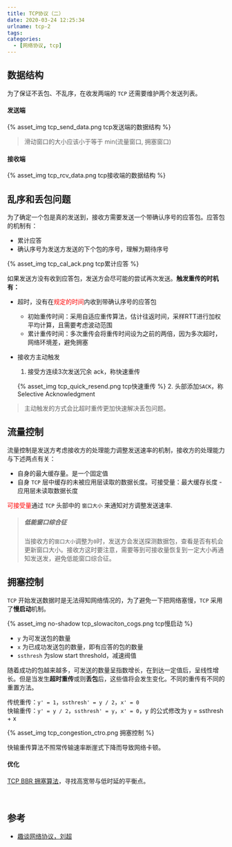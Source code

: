 ```yaml
---
title: TCP协议（二）
date: 2020-03-24 12:25:34
urlname: tcp-2
tags:
categories:
  - [网络协议, tcp]
---
```


## 数据结构
为了保证不丢包、不乱序，在收发两端的 `TCP` 还需要维护两个发送列表。

#### 发送端

{% asset_img tcp_send_data.png tcp发送端的数据结构 %}

> 滑动窗口的大小应该小于等于 min(流量窗口, 拥塞窗口)

#### 接收端

{% asset_img tcp_rcv_data.png tcp接收端的数据结构 %}

## 乱序和丢包问题

为了确定一个包是真的发送到，接收方需要发送一个带确认序号的应答包。应答包的机制有：

- 累计应答
- 确认序号为发送方发送的下个包的序号，理解为期待序号

{% asset_img tcp_cal_ack.png tcp累计应答 %}

如果发送方没有收到应答包，发送方会尽可能的尝试再次发送。**触发重传的时机有：**

- 超时，没有在<span style="color: red;">规定的时间</span>内收到带确认序号的应答包
  - 初始重传时间：采用自适应重传算法，估计往返时间，采样RTT进行加权平均计算，且需要考虑波动范围
  - 累计重传时间：多次重传会将重传时间设为之前的两倍，因为多次超时，网络环境差，避免拥塞

- 接收方主动触发
  1. <p>接受方连续3次发送冗余 ack，称快速重传</p>
  {% asset_img tcp_quick_resend.png tcp快速重传 %}
  2. 头部添加`SACK`，称Selective Acknowledgment


> 主动触发的方式会比超时重传更加快速解决丢包问题。

## 流量控制

流量控制是发送方考虑接收方的处理能力调整发送速率的机制，接收方的处理能力与下述两点有关：

- 自身的最大缓存量。是一个固定值
- 自身 `TCP` 层中缓存的未被应用层读取的数据长度。可接受量：最大缓存长度 - 应用层未读取数据长度

<span style="color: red;">可接受量</span>通过 `TCP` 头部中的 `窗口大小` 来通知对方调整发送速率.

> ##### 低能窗口综合征
> 当接收方的`窗口大小`调整为`0`时，发送方会发送探测数据包，查看是否有机会更新窗口大小。接收方这时要注意，需要等到可接收量恢复到一定大小再通知发送发，避免低能窗口综合征。

## 拥塞控制

`TCP` 开始发送数据时是无法得知网络情况的，为了避免一下把网络塞慢，`TCP` 采用了<strong>慢启动</strong>机制。

{% asset_img no-shadow tcp_slowaciton_cogs.png tcp慢启动 %}

- `y` 为可发送包的数量
- `x` 为已成功发送包的数量，即有应答的包的数量
- `ssthresh` 为slow start threshold，减速阀值

随着成功的包越来越多，可发送的数量呈指数增长，在到达一定值后，呈线性增长。但是当发生**超时重传**或则**丢包**后，这些值将会发生变化。不同的重传有不同的重置方法。

传统重传：`y' = 1`，`ssthresh' = y / 2`，`x' = 0`  
快输重传：`y' = y / 2`，`ssthresh' = y`，`x' = 0`，y 的公式修改为 y = ssthresh + x

{% asset_img tcp_congestion_ctro.png 拥塞控制 %}

快输重传算法不照常传输速率断崖式下降而导致网络卡顿。

#### 优化
[TCP BBR 拥塞算法](https://queue.acm.org/detail.cfm?id=3022184)，寻找高宽带与低时延的平衡点。

<br>

## 参考
- [趣谈网络协议，刘超](https://time.geekbang.org/column/intro/85)